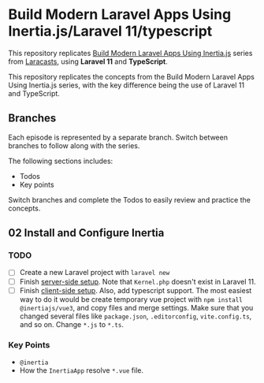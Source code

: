 # Build Modern Laravel Apps Using Inertia.js/Laravel 11/typescript

This repository replicates [Build Modern Laravel Apps Using Inertia.js](https://laracasts.com/series/build-modern-laravel-apps-using-inertia-js) series from [Laracasts](https://laracasts.com/referral/reirev), using **Laravel 11** and **TypeScript**.

This repository replicates the concepts from the Build Modern Laravel Apps Using Inertia.js series, with the key difference being the use of Laravel 11 and TypeScript.

## Branches

Each episode is represented by a separate branch. Switch between branches to follow along with the series.

The following sections includes:
- Todos
- Key points

Switch branches and complete the Todos to easily review and practice the concepts.

## 02 Install and Configure Inertia

### TODO

- [ ] Create a new Laravel project with `laravel new`
- [ ] Finish [server-side setup](https://inertiajs.com/server-side-setup). Note that `Kernel.php` doesn't exist in Laravel 11.
- [ ] Finish [client-side setup](https://inertiajs.com/client-side-setup). Also, add typescript support. The most easiest way to do it would be create temporary vue project with `npm install @inertiajs/vue3`, and copy files and merge settings. Make sure that you changed several files like `package.json`, `.editorconfig`, `vite.config.ts`, and so on. Change `*.js` to `*.ts`.

### Key Points

- `@inertia`
- How the `InertiaApp` resolve `*.vue` file.
